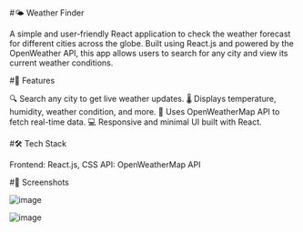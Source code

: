
#🌤️ Weather Finder

A simple and user-friendly React application to check the weather forecast for different cities across the globe. Built using React.js and powered by the OpenWeather API, this app allows users to search for any city and view its current weather conditions.

#🚀 Features

🔍 Search any city to get live weather updates.
🌡️ Displays temperature, humidity, weather condition, and more.
📡 Uses OpenWeatherMap API to fetch real-time data.
💻 Responsive and minimal UI built with React.

#🛠️ Tech Stack

Frontend: React.js, CSS
API: OpenWeatherMap API

#📸 Screenshots

![image](https://github.com/user-attachments/assets/d11ca8ff-0bed-456b-8f55-96800d7b8a88)

![image](https://github.com/user-attachments/assets/001d79e0-41c1-41d8-ae5c-8f6859dd100c)
